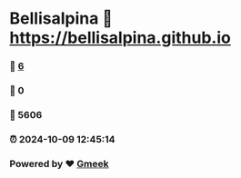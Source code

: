 # Bellisalpina :link: https://bellisalpina.github.io 
### :page_facing_up: [6](https://bellisalpina.github.io/tag.html) 
### :speech_balloon: 0 
### :hibiscus: 5606 
### :alarm_clock: 2024-10-09 12:45:14 
### Powered by :heart: [Gmeek](https://github.com/Meekdai/Gmeek)
